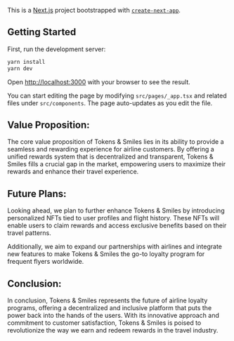 This is a [Next.js](https://nextjs.org/) project bootstrapped with [`create-next-app`](https://github.com/vercel/next.js/tree/canary/packages/create-next-app).

## Getting Started

First, run the development server:

```bash
yarn install
yarn dev
```

Open [http://localhost:3000](http://localhost:3000) with your browser to see the result.

You can start editing the page by modifying `src/pages/_app.tsx` and related files under `src/components`. The page auto-updates as you edit the file.


## Value Proposition:
The core value proposition of Tokens & Smiles lies in its ability to provide a seamless and rewarding experience for airline customers. 
By offering a unified rewards system that is decentralized and transparent, Tokens & Smiles fills a crucial gap in the market, empowering users to maximize their rewards and enhance their travel experience.

## Future Plans:
Looking ahead, we plan to further enhance Tokens & Smiles by introducing personalized NFTs tied to user profiles and flight history. 
These NFTs will enable users to claim rewards and access exclusive benefits based on their travel patterns. 

Additionally, we aim to expand our partnerships with airlines and integrate new features to make Tokens & Smiles the go-to loyalty program for frequent flyers worldwide.

## Conclusion:
In conclusion, Tokens & Smiles represents the future of airline loyalty programs, offering a decentralized and inclusive platform that puts the power back into the hands of the users. 
With its innovative approach and commitment to customer satisfaction, Tokens & Smiles is poised to revolutionize the way we earn and redeem rewards in the travel industry. 
